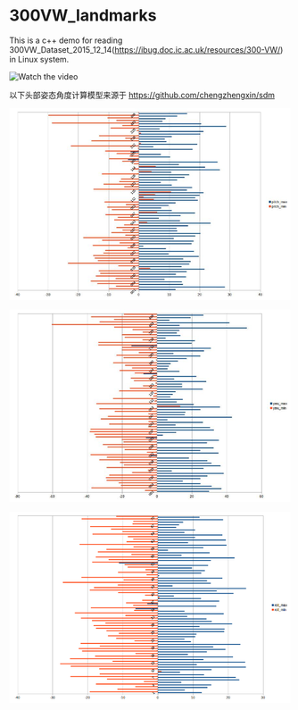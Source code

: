 # 300VW_landmarks
This is a c++ demo for reading 300VW_Dataset_2015_12_14(https://ibug.doc.ic.ac.uk/resources/300-VW/) in Linux system.

![Watch the video](https://github.com/luckynote/300VW_landmarks/blob/master/view.gif)

以下头部姿态角度计算模型来源于 https://github.com/chengzhengxin/sdm

![Watch the image](https://github.com/luckynote/300VW_landmarks/blob/master/pitch.jpg)

![Watch the image](https://github.com/luckynote/300VW_landmarks/blob/master/yaw.jpg)

![Watch the image](https://github.com/luckynote/300VW_landmarks/blob/master/roll.png)
